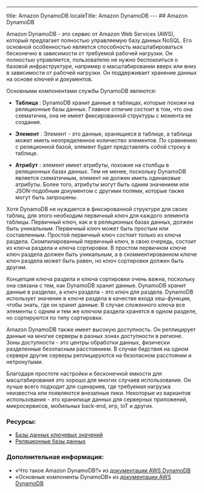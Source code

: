 ---
title: Amazon DynamoDB
localeTitle: Amazon DynamoDB
--- ## Amazon DynamoDB

Amazon DynamoDB - это сервис от Amazon Web Services (AWS), который предлагает полностью управляемую базу данных NoSQL. Его основной особенностью является способность масштабироваться бесконечно в зависимости от требуемой рабочей нагрузки. Он полностью управляется, пользователю не нужно беспокоиться о базовой инфраструктуре, например о масштабировании вверх или вниз в зависимости от рабочей нагрузки. Он поддерживает хранение данных на основе ключей и документов.

Основными компонентами службы DynamoDB являются:

*   **Таблица** : DynamoDB хранит данные в таблицах, которые похожи на реляционные базы данных. Главное отличие состоит в том, что она схематична, она не имеет фиксированной структуры с момента ее создания.
    
*   **Элемент** : Элемент - это данные, хранящиеся в таблице, а таблица может иметь неопределенное количество элементов. По сравнению с реляционной базой, элемент будет представлять собой строку в таблице.
    
*   **Атрибут** : элемент имеет атрибуты, похожие на столбцы в реляционных базах данных. Тем не менее, поскольку DynamoDB является схематичным, элемент не должен иметь одинаковые атрибуты. Более того, атрибуты могут быть одним значением или JSON-подобным документом с другими полями, которые также могут быть запрошены.
    

Хотя DynamoDB не нуждается в фиксированной структуре для своих таблиц, для этого необходим первичный ключ для каждого элемента таблицы. Первичный ключ, как и в реляционных базах данных, должен быть уникальным. Первичный ключ может быть простым или составленным. Простой первичный ключ состоит только из ключа раздела. Скомпилированный первичный ключ, в свою очередь, состоит из ключа раздела и ключа сортировки. В простом первичном ключе ключ раздела должен быть уникальным, а в скомментированном ключе ключ раздела может быть равен, но ключ сортировки должен быть другим.

Концепция ключа раздела и ключа сортировки очень важна, поскольку она связана с тем, как DynamoDB хранит данные. DynamoDB хранит данные в разделах, а ключ раздела - это ключ для раздела. DynamoDB использует значение в ключе раздела в качестве входа хеш-функции, чтобы знать, где он хранит данные. В случае сложенного ключа все элементы с одним и тем же ключом раздела хранятся в одном разделе, но сортируются по типу сортировки.

Amazon DynamoDB также имеет высокую доступность. Он реплицирует данные на многие серверы в разных зонах доступности в регионе. Зоны доступности - это центры обработки данных, физически разделенные безопасным расстоянием. В случае бедствия на одном сервере другие серверы реплицируются на безопасном расстоянии и нетронутыми.

Благодаря простоте настройки и бесконечной емкости для масштабирования это хорошо для многих случаев использования. Он лучше всего подходит для сценариев, где требуемая нагрузка неизвестна или появляются внезапные пики. Некоторые из вариантов использования - это хранилище данных для серверных приложений, микросервисов, мобильных back-end, игр, IoT и других.

### Ресурсы:

*   [Базы данных ключевых значений](https://guide.freecodecamp.org/computer-science/databases/key-value-databases)
*   [Реляционные базы данных](https://guide.freecodecamp.org/computer-science/databases/relational-databases)

### Дополнительная информация:

*   «Что такое Amazon DynamoDB?» из [документации AWS DynamoDB](https://docs.aws.amazon.com/amazondynamodb/latest/developerguide/Introduction.html?shortFooter=true)
*   «Основные компоненты DynamoDB» из [документации AWS DynamoDB](https://docs.aws.amazon.com/amazondynamodb/latest/developerguide/HowItWorks.CoreComponents.html?shortFooter=true)
